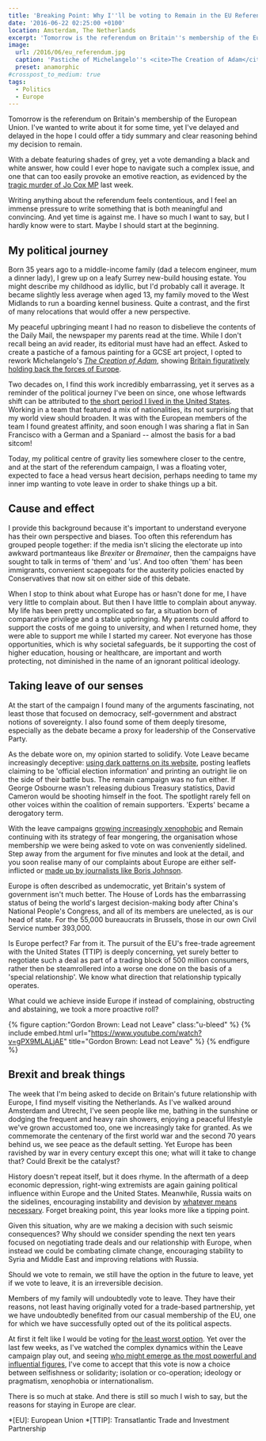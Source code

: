 ```yaml
---
title: 'Breaking Point: Why I''ll be voting to Remain in the EU Referendum'
date: '2016-06-22 02:25:00 +0100'
location: Amsterdam, The Netherlands
excerpt: 'Tomorrow is the referendum on Britain''s membership of the European Union. I''ve wanted to write about it for some time, yet I''ve delayed and delayed in the hope I could offer a tidy summary and succinct reasoning behind my decision to remain. The tragic events of last week abruptly put pay to such hopes.'
image:
  url: /2016/06/eu_referendum.jpg
  caption: 'Pastiche of Michelangelo''s <cite>The Creation of Adam</cite>, a modern reworking inspired by the same exercise I carried out twenty years ago.'
  preset: anamorphic
#crosspost_to_medium: true
tags:
  - Politics
  - Europe
---
```

Tomorrow is the referendum on Britain's membership of the European Union. I've wanted to write about it for some time, yet I've delayed and delayed in the hope I could offer a tidy summary and clear reasoning behind my decision to remain.

With a debate featuring shades of grey, yet a vote demanding a black and white answer, how could I ever hope to navigate such a complex issue, and one that can too easily provoke an emotive reaction, as evidenced by the [tragic murder of Jo Cox MP][1] last week.

Writing anything about the referendum feels contentious, and I feel an immense pressure to write something that is both meaningful and convincing. And yet time is against me. I have so much I want to say, but I hardly know were to start. Maybe I should start at the beginning.

## My political journey
Born 35 years ago to a middle-income family (dad a telecom engineer, mum a dinner lady), I grew up on a leafy Surrey new-build housing estate. You might describe my childhood as idyllic, but I'd probably call it average. It became slightly less average when aged 13, my family moved to the West Midlands to run a boarding kennel business. Quite a contrast, and the first of many relocations that would offer a new perspective.

My peaceful upbringing meant I had no reason to disbelieve the contents of the Daily Mail, the newspaper my parents read at the time. While I don't recall being an avid reader, its editorial must have had an effect. Asked to create a pastiche of a famous painting for a GCSE art project, I opted to rework Michelangelo's <cite>[The Creation of Adam][2]</cite>, showing [Britain figuratively holding back the forces of Europe][3].

Two decades on, I find this work incredibly embarrassing, yet it serves as a reminder of the political journey I've been on since, one whose leftwards shift can be attributed to [the short period I lived in the United States][4]. Working in a team that featured a mix of nationalities, its not surprising that my world view should broaden. It was with the European members of the team I found greatest affinity, and soon enough I was sharing a flat in San Francisco with a German and a Spaniard -- almost the basis for a bad sitcom!

Today, my political centre of gravity lies somewhere closer to the centre, and at the start of the referendum campaign, I was a floating voter, expected to face a head versus heart decision, perhaps needing to tame my inner imp wanting to vote leave in order to shake things up a bit.

## Cause and effect
I provide this background because it's important to understand everyone has their own perspective and biases. Too often this referendum has grouped people together: if the media isn't slicing the electorate up into awkward portmanteaus like *Brexiter* or *Bremainer*, then the campaigns have sought to talk in terms of 'them' and 'us'. And too often 'them' has been immigrants, convenient scapegoats for the austerity policies enacted by Conservatives that now sit on either side of this debate.

When I stop to think about what Europe has or hasn't done for me, I have very little to complain about. But then I have little to complain about anyway. My life has been pretty uncomplicated so far, a situation born of comparative privilege and a stable upbringing. My parents could afford to support the costs of me going to university, and when I returned home, they were able to support me while I started my career. Not everyone has those opportunities, which is why societal safeguards, be it supporting the cost of higher education, housing or healthcare, are important and worth protecting, not diminished in the name of an ignorant political ideology.

## Taking leave of our senses
At the start of the campaign I found many of the arguments fascinating, not least those that focused on democracy, self-government and abstract notions of sovereignty. I also found some of them deeply tiresome, especially as the debate became a proxy for leadership of the Conservative Party.

As the debate wore on, my opinion started to solidify. Vote Leave became increasingly deceptive: [using dark patterns on its website][5], posting leaflets claiming to be 'official election information' and printing an outright lie on the side of their battle bus. The remain campaign was no fun either. If George Osbourne wasn't releasing dubious Treasury statistics, David Cameron would be shooting himself in the foot. The spotlight rarely fell on other voices within the coalition of remain supporters. 'Experts' became a derogatory term.

With the leave campaigns [growing increasingly xenophobic][6] and Remain continuing with its strategy of fear mongering, the organisation whose membership we were being asked to vote on was conveniently sidelined. Step away from the argument for five minutes and look at the detail, and you soon realise many of our complaints about Europe are either self-inflicted or [made up by journalists like Boris Johnson][7].

Europe is often described as undemocratic, yet Britain's system of government isn't much better. The House of Lords has the embarrassing status of being the world's largest decision-making body after China's National People's Congress, and all of its members are unelected, as is our head of state. For the 55,000 bureaucrats in Brussels, those in our own Civil Service number 393,000.

Is Europe perfect? Far from it. The pursuit of the EU's free-trade agreement with the United States (TTIP) is deeply concerning, yet surely better to negotiate such a deal as part of a trading block of 500 million consumers, rather then be steamrollered into a worse one done on the basis of a 'special relationship'. We know what direction that relationship typically operates.

What could we achieve inside Europe if instead of complaining, obstructing and abstaining, we took a more proactive roll?

{% figure caption:"Gordon Brown: Lead not Leave" class:"u-bleed" %}
{% include embed.html url="https://www.youtube.com/watch?v=gPX9MLALjAE" title="Gordon Brown: Lead not Leave" %}
{% endfigure %}

## Brexit and break things
The week that I'm being asked to decide on Britain's future relationship with Europe, I find myself visiting the Netherlands. As I've walked around Amsterdam and Utrecht, I've seen people like me, bathing in the sunshine or dodging the frequent and heavy rain showers, enjoying a peaceful lifestyle we've grown accustomed too, one we increasingly take for granted. As we commemorate the centenary of the first world war and the second 70 years behind us, we see peace as the default setting. Yet Europe has been ravished by war in every century except this one; what will it take to change that? Could Brexit be the catalyst?

History doesn't repeat itself, but it does rhyme. In the aftermath of a deep economic depression, right-wing extremists are again gaining political influence within Europe and the United States. Meanwhile, Russia waits on the sidelines, encouraging instability and devision by [whatever means necessary][8]. Forget breaking point, this year looks more like a tipping point.

Given this situation, why are we making a decision with such seismic consequences? Why should we consider spending the next ten years focused on negotiating trade deals and our relationship with Europe, when instead we could be combating climate change, encouraging stability to Syria and Middle East and improving relations with Russia.

Should we vote to remain, we still have the option in the future to leave, yet if we vote to leave, it is an irreversible decision.

Members of my family will undoubtedly vote to leave. They have their reasons, not least having originally voted for a trade-based partnership, yet we have undoubtedly benefited from our casual membership of the EU, one for which we have successfully opted out of the its political aspects.

At first it felt like I would be voting for [the least worst option][9]. Yet over the last few weeks, as I've watched the complex dynamics within the Leave campaign play out, and seeing [who might emerge as the most powerful and influential figures][10], I've come to accept that this vote is now a choice between selfishness or solidarity; isolation or co-operation; ideology or pragmatism, xenophobia or internationalism.

There is so much at stake. And there is still so much I wish to say, but the reasons for staying in Europe are clear.

[1]: http://blogs.spectator.co.uk/2016/06/a-day-of-infamy/
[2]: https://en.wikipedia.org/wiki/The_Creation_of_Adam
[3]: https://twitter.com/paulrobertlloyd/status/440150465419153408
[4]: /2015/12/peaceful_reflection
[5]: http://www.bbc.com/news/36462432
[6]: http://www.newstatesman.com/2016/06/nigel-farage-s-anti-eu-poster-depicting-migrants-resembles-nazi-propaganda
[7]: http://indy100.independent.co.uk/article/a-journalist-has-shared-a-story-about-boris-johnson-that-completely-undermines-his-authority-on-the-eu--bkoHJPBuVZ
[8]: https://www.theguardian.com/football/2016/jun/18/whitehall-suspects-kremlin-links-to-russian-euro-2016-hooligans-vladimir-putin
[9]: https://www.theguardian.com/commentisfree/2016/jun/15/european-union-eu-britain-sovereignty
[10]: https://nathanieltapley.com/2016/06/17/a-left-eurosceptic-voting-to-remain/

*[EU]: European Union
*[TTIP]: Transatlantic Trade and Investment Partnership
